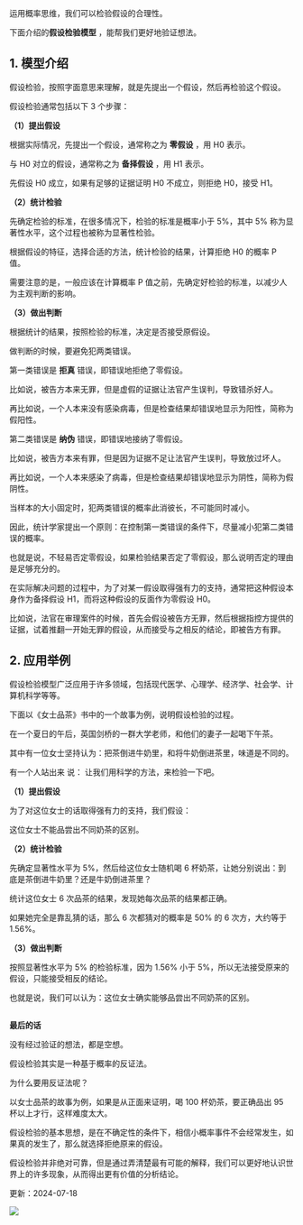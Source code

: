 运用概率思维，我们可以检验假设的合理性。

下面介绍的**假设检验模型** ，能帮我们更好地验证想法。

## **1. 模型介绍**

假设检验，按照字面意思来理解，就是先提出一个假设，然后再检验这个假设。

假设检验通常包括以下 3 个步骤：

**（1）提出假设**

根据实际情况，先提出一个假设，通常称之为 **零假设** ，用 H0 表示。

与 H0 对立的假设，通常称之为 **备择假设** ，用 H1 表示。

先假设 H0 成立，如果有足够的证据证明 H0 不成立，则拒绝 H0，接受 H1。

**（2）统计检验**

先确定检验的标准，在很多情况下，检验的标准是概率小于 5%，其中 5% 称为显著性水平，这个过程也被称为显著性检验。

根据假设的特征，选择合适的方法，统计检验的结果，计算拒绝 H0 的概率 P 值。

需要注意的是，一般应该在计算概率 P 值之前，先确定好检验的标准，以减少人为主观判断的影响。

**（3）做出判断**

根据统计的结果，按照检验的标准，决定是否接受原假设。

做判断的时候，要避免犯两类错误。

第一类错误是 **拒真** 错误，即错误地拒绝了零假设。

比如说，被告方本来无罪，但是虚假的证据让法官产生误判，导致错杀好人。

再比如说，一个人本来没有感染病毒，但是检查结果却错误地显示为阳性，简称为假阳性。

第二类错误是 **纳伪** 错误，即错误地接纳了零假设。

比如说，被告方本来有罪，但是因为证据不足让法官产生误判，导致放过坏人。

再比如说，一个人本来感染了病毒，但是检查结果却错误地显示为阴性，简称为假阴性。

当样本的大小固定时，犯两类错误的概率此消彼长，不可能同时减小。

因此，统计学家提出一个原则：在控制第一类错误的条件下，尽量减小犯第二类错误的概率。

也就是说，不轻易否定零假设，如果检验结果否定了零假设，那么说明否定的理由是足够充分的。

在实际解决问题的过程中，为了对某一假设取得强有力的支持，通常把这种假设本身作为备择假设 H1，而将这种假设的反面作为零假设 H0。

比如说，法官在审理案件的时候，首先会假设被告方无罪，然后根据指控方提供的证据，试着推翻一开始无罪的假设，从而接受与之相反的结论，即被告方有罪。

## **2. 应用举例**

假设检验模型广泛应用于许多领域，包括现代医学、心理学、经济学、社会学、计算机科学等等。

下面以《女士品茶》书中的一个故事为例，说明假设检验的过程。

在一个夏日的午后，英国剑桥的一群大学老师，和他们的妻子一起喝下午茶。

其中有一位女士坚持认为：把茶倒进牛奶里，和将牛奶倒进茶里，味道是不同的。

有一个人站出来  说：  让我们用科学的方法，来检验一下吧。

**（1）提出假设**

为了对这位女士的话取得强有力的支持，我们假设：

这位女士不能品尝出不同奶茶的区别。

**（2）统计检验**

先确定显著性水平为 5%，然后给这位女士随机喝 6 杯奶茶，让她分别说出：到底是茶倒进牛奶里？还是牛奶倒进茶里？

统计这位女士 6 次品茶的结果，发现她每次品茶的结果都正确。

如果她完全是靠乱猜的话，那么 6 次都猜对的概率是 50% 的 6 次方，大约等于 1.56%。

**（3）做出判断**

按照显著性水平为 5% 的检验标准，因为 1.56% 小于 5%，所以无法接受原来的假设，只能接受相反的结论。

也就是说，我们可以认为：这位女士确实能够品尝出不同奶茶的区别。

## 

**最后的话**

没有经过验证的想法，都是空想。

假设检验其实是一种基于概率的反证法。

为什么要用反证法呢？

以女士品茶的故事为例，如果是从正面来证明，喝 100 杯奶茶，要正确品出 95 杯以上才行，这样难度太大。

假设检验的基本思想，是在不确定性的条件下，相信小概率事件不会经常发生，如果真的发生了，那么就选择拒绝原来的假设。

假设检验并非绝对可靠，但是通过弄清楚最有可能的解释，我们可以更好地认识世界上的许多现象，从而得出更有价值的分析结论。

更新：2024-07-18

![](https://visitor-badge.laobi.icu/badge?page_id=sjhfx.linji&left_text=PageViews&right_color=%2300589F)